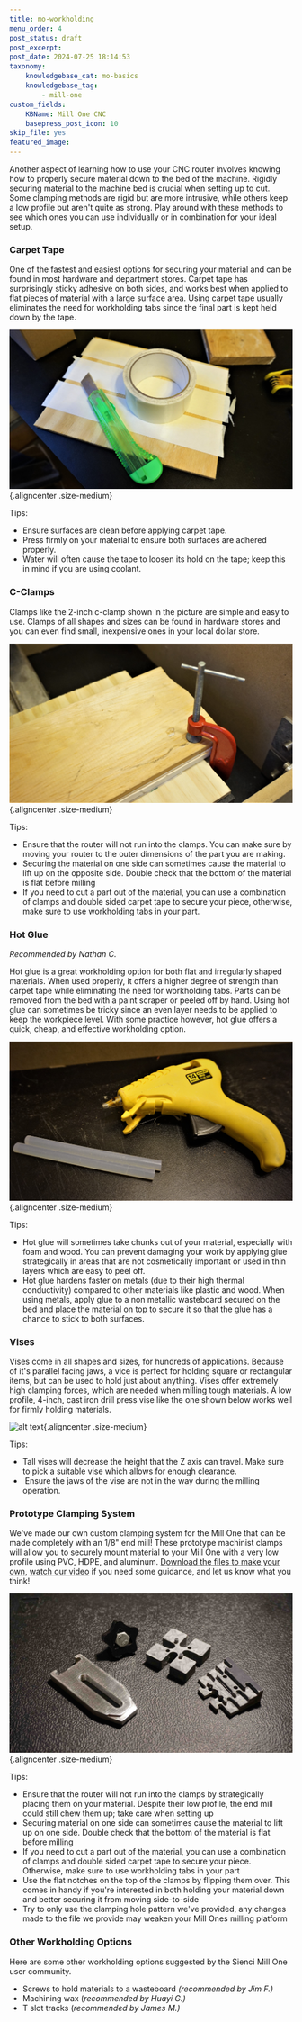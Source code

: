 ```yaml
---
title: mo-workholding   
menu_order: 4
post_status: draft
post_excerpt: 
post_date: 2024-07-25 18:14:53
taxonomy:
    knowledgebase_cat: mo-basics 
    knowledgebase_tag:
        - mill-one
custom_fields:
    KBName: Mill One CNC
    basepress_post_icon: 10
skip_file: yes
featured_image: 
---
```

Another aspect of learning how to use your CNC router involves knowing how to properly secure material down to the bed of the machine. Rigidly securing material to the machine bed is crucial when setting up to cut. Some clamping methods are rigid but are more intrusive, while others keep a low profile but aren't quite as strong. Play around with these methods to see which ones you can use individually or in combination for your ideal setup.
<h3>Carpet Tape</h3>
One of the fastest and easiest options for securing your material and can be found in most hardware and department stores. Carpet tape has surprisingly sticky adhesive on both sides, and works best when applied to flat pieces of material with a large surface area. Using carpet tape usually eliminates the need for workholding tabs since the final part is kept held down by the tape.

![alt text](<../../_images/_mill-one/The Basics/mo_workholding_p1_CarpetTape.jpg>){.aligncenter .size-medium}

Tips:
<ul>
 	<li>Ensure surfaces are clean before applying carpet tape.</li>
 	<li>Press firmly on your material to ensure both surfaces are adhered properly.</li>
 	<li>Water will often cause the tape to loosen its hold on the tape; keep this in mind if you are using coolant.</li>
</ul>
<h3>C-Clamps</h3>
Clamps like the 2-inch c-clamp shown in the picture are simple and easy to use. Clamps of all shapes and sizes can be found in hardware stores and you can even find small, inexpensive ones in your local dollar store.

![alt text](<../../_images/_mill-one/The Basics/mo_workholding_p2_CClamp.jpg>){.aligncenter .size-medium}

Tips:
<ul>
 	<li>Ensure that the router will not run into the clamps. You can make sure by moving your router to the outer dimensions of the part you are making.</li>
 	<li>Securing the material on one side can sometimes cause the material to lift up on the opposite side. Double check that the bottom of the material is flat before milling</li>
 	<li>If you need to cut a part out of the material, you can use a combination of clamps and double sided carpet tape to secure your piece, otherwise, make sure to use workholding tabs in your part.</li>
</ul>
<h3>Hot Glue</h3>
<em>Recommended by Nathan C.</em>

Hot glue is a great workholding option for both flat and irregularly shaped materials. When used properly, it offers a higher degree of strength than carpet tape while eliminating the need for workholding tabs. Parts can be removed from the bed with a paint scraper or peeled off by hand. Using hot glue can sometimes be tricky since an even layer needs to be applied to keep the workpiece level. With some practice however, hot glue offers a quick, cheap, and effective workholding option.

![alt text](<../../_images/_mill-one/The Basics/mo_workholding_p3_HGlue.jpg>){.aligncenter .size-medium}

Tips:
<ul>
 	<li>Hot glue will sometimes take chunks out of your material, especially with foam and wood. You can prevent damaging your work by applying glue strategically in areas that are not cosmetically important or used in thin layers which are easy to peel off.</li>
 	<li>Hot glue hardens faster on metals (due to their high thermal conductivity) compared to other materials like plastic and wood. When using metals, apply glue to a non metallic wasteboard secured on the bed and place the material on top to secure it so that the glue has a chance to stick to both surfaces.</li>
</ul>
<h3>Vises</h3>
Vises come in all shapes and sizes, for hundreds of applications. Because of it's parallel facing jaws, a vice is perfect for holding square or rectangular items, but can be used to hold just about anything. Vises offer extremely high clamping forces, which are needed when milling tough materials. A low profile, 4-inch, cast iron drill press vise like the one shown below works well for firmly holding materials.

![alt text](<../../_images/_mill-one/The Basics/mo_workholding_p4_DrillVise.jpg>){.aligncenter .size-medium}

Tips:
<ul>
 	<li>Tall vises will decrease the height that the Z axis can travel. Make sure to pick a suitable vise which allows for enough clearance.</li>
 	<li> Ensure the jaws of the vise are not in the way during the milling operation.</li>
</ul>
<h3>Prototype Clamping System</h3>
We've made our own custom clamping system for the Mill One that can be made completely with an 1/8" end mill! These prototype machinist clamps will allow you to securely mount material to your Mill One with a very low profile using PVC, HDPE, and aluminum. <a href="https://resources.sienci.com/wp-content/uploads/2021/05/Mill-One-Prototype-Clamping-System.zip">Download the files to make your own</a>, <a href="https://www.youtube.com/watch?v=_wNAAiY-gRc&amp;feature=youtu.be" target="_blank" rel="noopener">watch our video</a> if you need some guidance, and let us know what you think!

![alt text](<../../_images/_mill-one/The Basics/mo_workholding_p5_ClampSys.jpg>){.aligncenter .size-medium}

Tips:
<ul>
 	<li>Ensure that the router will not run into the clamps by strategically placing them on your material. Despite their low profile, the end mill could still chew them up; take care when setting up</li>
 	<li>Securing material on one side can sometimes cause the material to lift up on one side. Double check that the bottom of the material is flat before milling</li>
 	<li>If you need to cut a part out of the material, you can use a combination of clamps and double sided carpet tape to secure your piece. Otherwise, make sure to use workholding tabs in your part</li>
 	<li>Use the flat notches on the top of the clamps by flipping them over. This comes in handy if you're interested in both holding your material down and better securing it from moving side-to-side</li>
 	<li>Try to only use the clamping hole pattern we've provided, any changes made to the file we provide may weaken your Mill Ones milling platform</li>
</ul>
<h3>Other Workholding Options</h3>
Here are some other workholding options suggested by the Sienci Mill One user community.
<ul>
 	<li>Screws to hold materials to a wasteboard <em>(recommended by Jim F.)</em></li>
 	<li>Machining wax (<em>recommended by Huayi G.)</em></li>
 	<li>T slot tracks (<em>recommended by James M.)</em></li>
</ul>
